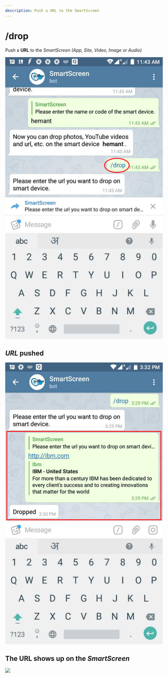 ```yaml
---
description: Push a URL to the SmartScreen
---
```


# /drop

Push a **URL** to the _SmartScreen \(App, Site, Video, Image or Audio\)_  


![](../.gitbook/assets/drop.png)

## _URL_ pushed

![](../.gitbook/assets/dropped.png)

## The URL shows up on the _SmartScreen_

![](https://github.com/hemantjn/SmartScreen-TG-User-Guide/tree/3328e928b1926a3673f15dc3eb8acafb5a6dd3a1/assets/drop_ss.png)

